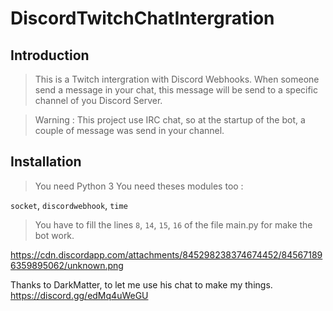 # DiscordTwitchChatIntergration

## Introduction

>This is a Twitch intergration with Discord Webhooks.
>When someone send a message in your chat, this message will be send to a specific channel of you Discord Server.

> Warning : This project use IRC chat, so at the startup of the bot, a couple of message was send in your channel.


## Installation

> You need Python 3
> You need theses modules too :

`socket`,
`discordwebhook`,
`time`

>  You have to fill the lines `8`, `14`, `15`, `16` of the file main.py for make the bot work.

https://cdn.discordapp.com/attachments/845298238374674452/845671896359895062/unknown.png


Thanks to DarkMatter, to let me use his chat to make my things.
https://discord.gg/edMq4uWeGU
